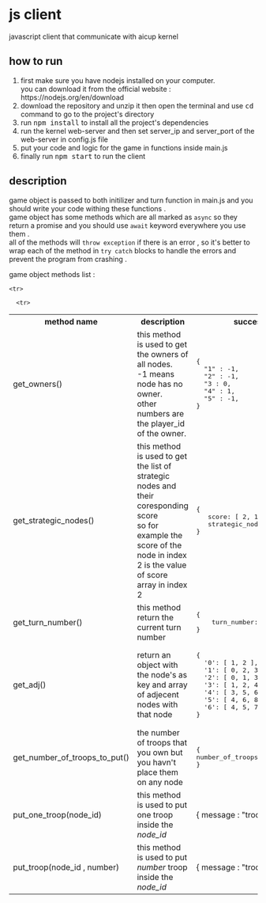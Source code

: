 <h1>js client</h1>
<p>javascript client that communicate with aicup kernel</p>
<h2>how to run</h2>
<ol>
<li>first make sure you have nodejs installed on your computer.<br />you can download it from the official website : https://nodejs.org/en/download</li>
  <li>download the repository and unzip it then open the terminal and use <kbd>cd</kbd> command to go to the project's directory </li>
  <li>run <kbd>npm install</kbd> to install all the project's dependencies</li>
  <li>run the kernel web-server and then set server_ip and server_port of the web-server in config.js file</li>
  <li>put your code and logic for the game in functions inside main.js</li>
  <li>finally run <kbd>npm start</kbd> to run the client</li>
</ol>
<h2>description</h2>
<p>game object is passed to both initilizer and turn function in main.js and you should write your code withing these functions .
<br />
game object has some methods which are all marked as <code>async</code> so they return a promise and you should use <code>await</code> keyword everywhere you use them .
<br />
all of the methods will <code>throw exception</code> if there is an error , so it's better to wrap each of the method in <code>try catch</code> blocks to handle the errors and prevent the program from crashing .
</p>
<p>game object methods list :</p>
<table>
  <tr>
    <th>method name</th>
    <th>description</th>
    <th>success result example</th>
  </tr>
  <tr>
<td>get_owners()</td>
    <td> this method is used to get the owners of all nodes.<br />-1 means node has no owner.<br />other numbers are the player_id of the owner.</td>
    
<td><pre>{
  "1" : -1,
  "2" : -1,
  "3 : 0,
  "4" : 1,
  "5" : -1,
}</pre></td>
  </tr>


<tr>
   <td>get_strategic_nodes()</td>
   <td> this method is used to get the list of strategic nodes and their coresponding score <br />so for example the score of the node in index 2 is the value of score array in index 2</td>
   <td>
      <pre>{
   score: [ 2, 1, 5, 4, 1, 3 ],
   strategic_nodes: [ 3, 4, 7, 20, 29, 40 ]
}</pre>
   </td>
</tr>

<tr>
   <td>get_turn_number()</td>
   <td> this method return the current turn number</td>
   <td>
      <pre>{
    turn_number: 5
}</pre>
   </td>
</tr>


<tr>
   <td>get_adj()</td>
   <td>return an object with the node's as key and array of adjecent nodes with that node</td>
   <td>
      <pre>{
  '0': [ 1, 2 ],
  '1': [ 0, 2, 3 ],
  '2': [ 0, 1, 3 ],
  '3': [ 1, 2, 4 ],
  '4': [ 3, 5, 6 ],
  '5': [ 4, 6, 8, 7, 14, 13 ],
  '6': [ 4, 5, 7, 21 ],
}</pre>
   </td>
</tr>

<tr>
   <td>get_number_of_troops_to_put()</td>
   <td>the number of troops that you own but you havn't place them on any node</td>
   <td>
      <pre>{
number_of_troops: 12
}</pre>
   </td>
</tr>

    <tr>
<td>put_one_troop(node_id)</td>
<td>this method is used to put one troop inside the <i>node_id</i></td>
    
<td>{
 message : "troop added successfully"
}</td>
  </tr>

      <tr>
<td>put_troop(node_id , number)</td>
<td>this method is used to put <i>number</i> troop inside the <i>node_id</i></td>
    
<td>{
 message : "troop added successfully"
}</td>
  </tr>
  
</table>

